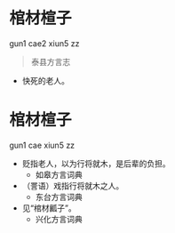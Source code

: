 # 棺材楦子
gun1 cae2 xiun5 zz
> 泰县方言志
- 快死的老人。

# 棺材楦子
gun1 cae xiun5 zz
+ 贬指老人，以为行将就木，是后辈的负担。
  * 如皋方言词典
+ （詈语）戏指行将就木之人。
  * 东台方言词典
+ 见“棺材瓤子”。
  * 兴化方言词典
